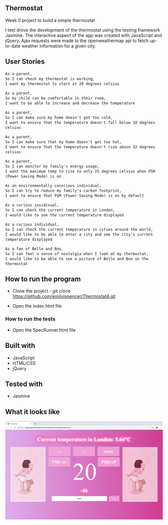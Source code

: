 
## Thermostat

Week 5 project to build a simple thermostat

I test drove the development of the thermostat using the testing framework Jasmine.
The interactive aspect of the app was created with JavaScript and jQuery.
Ajax requests were made to the openweathermap api to fetch up-to-date weather information for a given city.


## User Stories

```
As a parent,
So I can check my thermostat is working,
I want my thermostat to start at 20 degrees celsius
```
```
As a parent,
So my child can be comfortable in their room,
I want to be able to increase and decrease the temperature 
```
```
As a parent,
So I can make sure my home doesn't get too cold,
I want to ensure that the temperature doesn't fall below 10 degrees celsius
```
```
As a parent,
So I can make sure that my home doesn't get too hot,
I want to ensure that the temperature doesn't rise above 32 degrees celsius
```
```
As a parent,
So I can monitor my family's energy usage,
I want the maximum temp to rise to only 25 degrees celsius when PSM (Power Saving Mode) is on
```
```
As an environmentally conscious individual,
So I can try to reduce my family's carbon footprint,
I want to ensure that PSM (Power Saving Mode) is on by default
```
```
As a curious invidivual,
So I can check the current temperature in London,
I would like to see the current temperature displayed
```
```
As a curious individual,
So I can check the current temperature in cities around the world,
I would like to be able to enter a city and see the city's current temperature displayed
```
```
As a fan of Belle and Boo,
So I can feel a sense of nostalgia when I look at my thermostat,
I would like to be able to see a picture of Belle and Boo on the thermostat 
```

## How to run the program

* Clone the project - git clone https://github.com/emilyjspencer/Thermostat4.git

* Open the index.html file 


### How to run the tests

* Open the SpecRunner.html file

## Built with

* JavaScript
* HTML/CSS
* jQuery 

## Tested with

* Jasmine

## What it looks like 

![boo](tempYakutsk.png)
